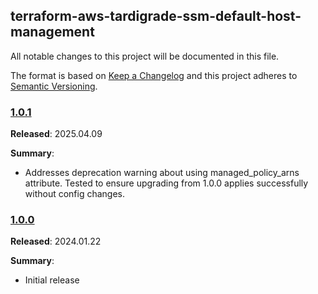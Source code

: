 ## terraform-aws-tardigrade-ssm-default-host-management

All notable changes to this project will be documented in this file.

The format is based on [Keep a Changelog](http://keepachangelog.com/) and this project adheres to [Semantic Versioning](http://semver.org/).

### [1.0.1](https://github.com/plus3it/terraform-aws-tardigrade-ssm-default-host-management/releases/tag/1.0.1)

**Released**: 2025.04.09

**Summary**:

*   Addresses deprecation warning about using managed_policy_arns attribute. Tested
    to ensure upgrading from 1.0.0 applies successfully without config changes.

### [1.0.0](https://github.com/plus3it/terraform-aws-tardigrade-ssm-default-host-management/releases/tag/1.0.0)

**Released**: 2024.01.22

**Summary**:

*   Initial release
